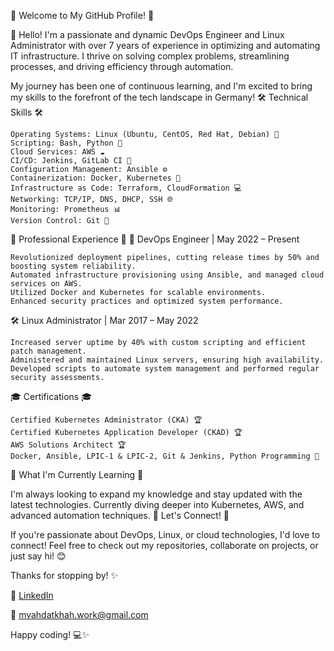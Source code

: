 🌟 Welcome to My GitHub Profile! 🌟

👋 Hello! I'm a passionate and dynamic DevOps Engineer and Linux Administrator with over 7 years of experience in optimizing and automating IT infrastructure. I thrive on solving complex problems, streamlining processes, and driving efficiency through automation.

My journey has been one of continuous learning, and I'm excited to bring my skills to the forefront of the tech landscape in Germany!
🛠️ Technical Skills 🛠️

    Operating Systems: Linux (Ubuntu, CentOS, Red Hat, Debian) 🐧
    Scripting: Bash, Python 🐍
    Cloud Services: AWS ☁️
    CI/CD: Jenkins, GitLab CI 🚀
    Configuration Management: Ansible ⚙️
    Containerization: Docker, Kubernetes 🐳
    Infrastructure as Code: Terraform, CloudFormation 💻
    Networking: TCP/IP, DNS, DHCP, SSH 🌐
    Monitoring: Prometheus 📊
    Version Control: Git 📝

💼 Professional Experience 💼
🚀 DevOps Engineer | May 2022 – Present

    Revolutionized deployment pipelines, cutting release times by 50% and boosting system reliability.
    Automated infrastructure provisioning using Ansible, and managed cloud services on AWS.
    Utilized Docker and Kubernetes for scalable environments.
    Enhanced security practices and optimized system performance.

🛠️ Linux Administrator | Mar 2017 – May 2022

    Increased server uptime by 40% with custom scripting and efficient patch management.
    Administered and maintained Linux servers, ensuring high availability.
    Developed scripts to automate system management and performed regular security assessments.

🎓 Certifications 🎓

    Certified Kubernetes Administrator (CKA) 🏆
    Certified Kubernetes Application Developer (CKAD) 🏆
    AWS Solutions Architect 🏆
    Docker, Ansible, LPIC-1 & LPIC-2, Git & Jenkins, Python Programming 🏅

🌱 What I'm Currently Learning 🌱

I'm always looking to expand my knowledge and stay updated with the latest technologies. Currently diving deeper into Kubernetes, AWS, and advanced automation techniques.
🤝 Let's Connect! 🤝

If you're passionate about DevOps, Linux, or cloud technologies, I'd love to connect! Feel free to check out my repositories, collaborate on projects, or just say hi! 😊

Thanks for stopping by! ✨

🔗 [LinkedIn](https://www.linkedin.com/in/milad-vahdatkhah-7289b261/)

📧 <mvahdatkhah.work@gmail.com>

Happy coding! 💻✨
